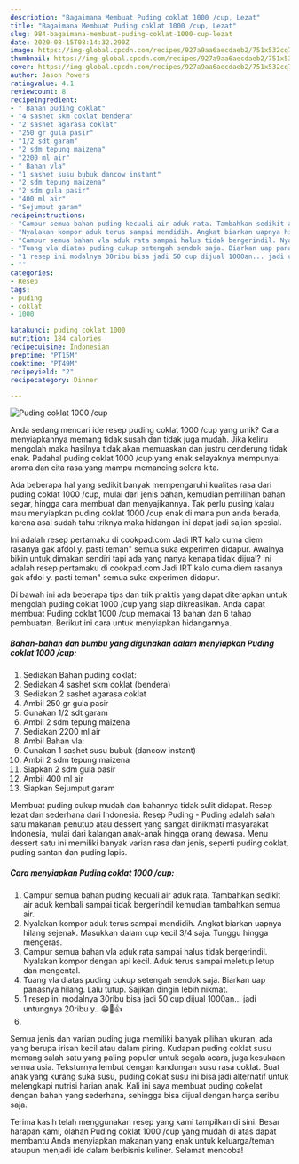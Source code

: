 ```yaml
---
description: "Bagaimana Membuat Puding coklat 1000 /cup, Lezat"
title: "Bagaimana Membuat Puding coklat 1000 /cup, Lezat"
slug: 984-bagaimana-membuat-puding-coklat-1000-cup-lezat
date: 2020-08-15T08:14:32.290Z
image: https://img-global.cpcdn.com/recipes/927a9aa6aecdaeb2/751x532cq70/puding-coklat-1000-cup-foto-resep-utama.jpg
thumbnail: https://img-global.cpcdn.com/recipes/927a9aa6aecdaeb2/751x532cq70/puding-coklat-1000-cup-foto-resep-utama.jpg
cover: https://img-global.cpcdn.com/recipes/927a9aa6aecdaeb2/751x532cq70/puding-coklat-1000-cup-foto-resep-utama.jpg
author: Jason Powers
ratingvalue: 4.1
reviewcount: 8
recipeingredient:
- " Bahan puding coklat"
- "4 sashet skm coklat bendera"
- "2 sashet agarasa coklat"
- "250 gr gula pasir"
- "1/2 sdt garam"
- "2 sdm tepung maizena"
- "2200 ml air"
- " Bahan vla"
- "1 sashet susu bubuk dancow instant"
- "2 sdm tepung maizena"
- "2 sdm gula pasir"
- "400 ml air"
- "Sejumput garam"
recipeinstructions:
- "Campur semua bahan puding kecuali air aduk rata. Tambahkan sedikit air aduk kembali sampai tidak bergerindil kemudian tambahkan semua air."
- "Nyalakan kompor aduk terus sampai mendidih. Angkat biarkan uapnya hilang sejenak. Masukkan dalam cup kecil 3/4 saja. Tunggu hingga mengeras."
- "Campur semua bahan vla aduk rata sampai halus tidak bergerindil. Nyalakan kompor dengan api kecil. Aduk terus sampai meletup letup dan mengental."
- "Tuang vla diatas puding cukup setengah sendok saja. Biarkan uap panasnya hilang. Lalu tutup. Sajikan dingin lebih nikmat."
- "1 resep ini modalnya 30ribu bisa jadi 50 cup dijual 1000an... jadi untungnya 20ribu y.. 😁🤔👍"
- ""
categories:
- Resep
tags:
- puding
- coklat
- 1000

katakunci: puding coklat 1000 
nutrition: 184 calories
recipecuisine: Indonesian
preptime: "PT15M"
cooktime: "PT49M"
recipeyield: "2"
recipecategory: Dinner

---
```



![Puding coklat 1000 /cup](https://img-global.cpcdn.com/recipes/927a9aa6aecdaeb2/751x532cq70/puding-coklat-1000-cup-foto-resep-utama.jpg)

Anda sedang mencari ide resep puding coklat 1000 /cup yang unik? Cara menyiapkannya memang tidak susah dan tidak juga mudah. Jika keliru mengolah maka hasilnya tidak akan memuaskan dan justru cenderung tidak enak. Padahal puding coklat 1000 /cup yang enak selayaknya mempunyai aroma dan cita rasa yang mampu memancing selera kita.

Ada beberapa hal yang sedikit banyak mempengaruhi kualitas rasa dari puding coklat 1000 /cup, mulai dari jenis bahan, kemudian pemilihan bahan segar, hingga cara membuat dan menyajikannya. Tak perlu pusing kalau mau menyiapkan puding coklat 1000 /cup enak di mana pun anda berada, karena asal sudah tahu triknya maka hidangan ini dapat jadi sajian spesial.

Ini adalah resep pertamaku di cookpad.com Jadi IRT kalo cuma diem rasanya gak afdol y. pasti teman&#34; semua suka experimen didapur. Awalnya bikin untuk dimakan sendiri tapi ada yang nanya kenapa tidak dijual? Ini adalah resep pertamaku di cookpad.com Jadi IRT kalo cuma diem rasanya gak afdol y. pasti teman&#34; semua suka experimen didapur.


Di bawah ini ada beberapa tips dan trik praktis yang dapat diterapkan untuk mengolah puding coklat 1000 /cup yang siap dikreasikan. Anda dapat membuat Puding coklat 1000 /cup memakai 13 bahan dan 6 tahap pembuatan. Berikut ini cara untuk menyiapkan hidangannya.

<!--inarticleads1-->

##### Bahan-bahan dan bumbu yang digunakan dalam menyiapkan Puding coklat 1000 /cup:

1. Sediakan  Bahan puding coklat:
1. Sediakan 4 sashet skm coklat (bendera)
1. Sediakan 2 sashet agarasa coklat
1. Ambil 250 gr gula pasir
1. Gunakan 1/2 sdt garam
1. Ambil 2 sdm tepung maizena
1. Sediakan 2200 ml air
1. Ambil  Bahan vla:
1. Gunakan 1 sashet susu bubuk (dancow instant)
1. Ambil 2 sdm tepung maizena
1. Siapkan 2 sdm gula pasir
1. Ambil 400 ml air
1. Siapkan Sejumput garam


Membuat puding cukup mudah dan bahannya tidak sulit didapat. Resep lezat dan sederhana dari Indonesia. Resep Puding - Puding adalah salah satu makanan penutup atau dessert yang sangat dinikmati masyarakat Indonesia, mulai dari kalangan anak-anak hingga orang dewasa. Menu dessert satu ini memiliki banyak varian rasa dan jenis, seperti puding coklat, puding santan dan puding lapis. 

<!--inarticleads2-->

##### Cara menyiapkan Puding coklat 1000 /cup:

1. Campur semua bahan puding kecuali air aduk rata. Tambahkan sedikit air aduk kembali sampai tidak bergerindil kemudian tambahkan semua air.
1. Nyalakan kompor aduk terus sampai mendidih. Angkat biarkan uapnya hilang sejenak. Masukkan dalam cup kecil 3/4 saja. Tunggu hingga mengeras.
1. Campur semua bahan vla aduk rata sampai halus tidak bergerindil. Nyalakan kompor dengan api kecil. Aduk terus sampai meletup letup dan mengental.
1. Tuang vla diatas puding cukup setengah sendok saja. Biarkan uap panasnya hilang. Lalu tutup. Sajikan dingin lebih nikmat.
1. 1 resep ini modalnya 30ribu bisa jadi 50 cup dijual 1000an... jadi untungnya 20ribu y.. 😁🤔👍
1. 


Semua jenis dan varian puding juga memiliki banyak pilihan ukuran, ada yang berupa irisan kecil atau dalam piring. Kudapan puding coklat susu memang salah satu yang paling populer untuk segala acara, juga kesukaan semua usia. Teksturnya lembut dengan kandungan susu rasa coklat. Buat anak yang kurang suka susu, puding coklat susu ini bisa jadi alternatif untuk melengkapi nutrisi harian anak. Kali ini saya membuat puding cokelat dengan bahan yang sederhana, sehingga bisa dijual dengan harga seribu saja. 

Terima kasih telah menggunakan resep yang kami tampilkan di sini. Besar harapan kami, olahan Puding coklat 1000 /cup yang mudah di atas dapat membantu Anda menyiapkan makanan yang enak untuk keluarga/teman ataupun menjadi ide dalam berbisnis kuliner. Selamat mencoba!
